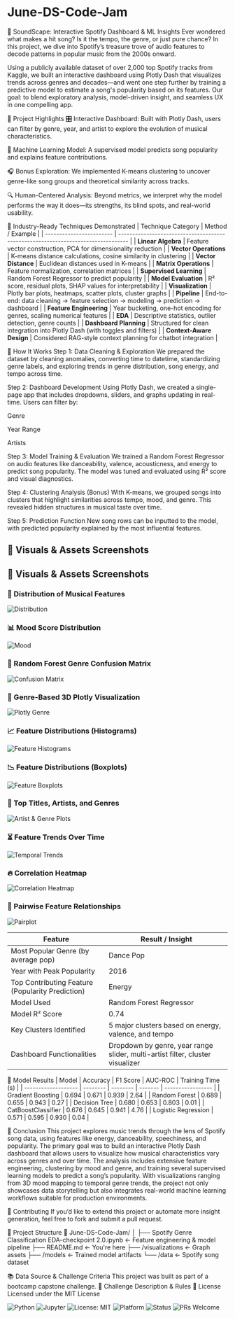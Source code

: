 # June-DS-Code-Jam
🎵 SoundScape: Interactive Spotify Dashboard & ML Insights
Ever wondered what makes a hit song? Is it the tempo, the genre, or just pure chance? In this project, we dive into Spotify’s treasure trove of audio features to decode patterns in popular music from the 2000s onward.

Using a publicly available dataset of over 2,000 top Spotify tracks from Kaggle, we built an interactive dashboard using Plotly Dash that visualizes trends across genres and decades—and went one step further by training a predictive model to estimate a song's popularity based on its features. Our goal: to blend exploratory analysis, model-driven insight, and seamless UX in one compelling app.

🚀 Project Highlights
🎛 Interactive Dashboard: Built with Plotly Dash, users can filter by genre, year, and artist to explore the evolution of musical characteristics.

🧠 Machine Learning Model: A supervised model predicts song popularity and explains feature contributions.

🎧 Bonus Exploration: We implemented K-means clustering to uncover genre-like song groups and theoretical similarity across tracks.

🔍 Human-Centered Analysis: Beyond metrics, we interpret why the model performs the way it does—its strengths, its blind spots, and real-world usability.

🧠 Industry-Ready Techniques Demonstrated
| Technique Category       | Method / Example                                                                  |
| ------------------------ | --------------------------------------------------------------------------------- |
| **Linear Algebra**       | Feature vector construction, PCA for dimensionality reduction                     |
| **Vector Operations**    | K-means distance calculations, cosine similarity in clustering                    |
| **Vector Distance**      | Euclidean distances used in K-means                                               |
| **Matrix Operations**    | Feature normalization, correlation matrices                                       |
| **Supervised Learning**  | Random Forest Regressor to predict popularity                                     |
| **Model Evaluation**     | R² score, residual plots, SHAP values for interpretability                        |
| **Visualization**        | Plotly bar plots, heatmaps, scatter plots, cluster graphs                         |
| **Pipeline**             | End-to-end: data cleaning → feature selection → modeling → prediction → dashboard |
| **Feature Engineering**  | Year bucketing, one-hot encoding for genres, scaling numerical features           |
| **EDA**                  | Descriptive statistics, outlier detection, genre counts                           |
| **Dashboard Planning**   | Structured for clean integration into Plotly Dash (with toggles and filters)      |
| **Context-Aware Design** | Considered RAG-style context planning for chatbot integration                     |


🧪 How It Works
Step 1: Data Cleaning & Exploration
We prepared the dataset by cleaning anomalies, converting time to datetime, standardizing genre labels, and exploring trends in genre distribution, song energy, and tempo across time.

Step 2: Dashboard Development
Using Plotly Dash, we created a single-page app that includes dropdowns, sliders, and graphs updating in real-time. Users can filter by:

Genre

Year Range

Artists

Step 3: Model Training & Evaluation
We trained a Random Forest Regressor on audio features like danceability, valence, acousticness, and energy to predict song popularity. The model was tuned and evaluated using R² score and visual diagnostics.

Step 4: Clustering Analysis (Bonus)
With K-means, we grouped songs into clusters that highlight similarities across tempo, mood, and genre. This revealed hidden structures in musical taste over time.

Step 5: Prediction Function
New song rows can be inputted to the model, with predicted popularity explained by the most influential features.

## 🎨 Visuals & Assets Screenshots
## 🎨 Visuals & Assets Screenshots

### 🎼 Distribution of Musical Features
![Distribution](visualizations/distribution.png)

### 📊 Mood Score Distribution
![Mood](visualizations/mood.png)

### 🧠 Random Forest Genre Confusion Matrix
![Confusion Matrix](visualizations/random%20forest%20confusion%20matrix.png)

### 🧩 Genre-Based 3D Plotly Visualization
![Plotly Genre](visualizations/plotly%20genre)

### 📈 Feature Distributions (Histograms)
![Feature Histograms](visualizations/visualization_1.png)

### 📉 Feature Distributions (Boxplots)
![Feature Boxplots](visualizations/visualization_2.png)

### 🎤 Top Titles, Artists, and Genres
![Artist & Genre Plots](visualizations/visualization_3.png)

### ⏳ Feature Trends Over Time
![Temporal Trends](visualizations/visualization_4.png)

### 🔥 Correlation Heatmap
![Correlation Heatmap](visualizations/visualization_5.png)

### 🔗 Pairwise Feature Relationships
![Pairplot](visualizations/visualization_6.png)





| Feature                             | Result / Insight                                                                 |
|-------------------------------------|----------------------------------------------------------------------------------|
| Most Popular Genre (by average pop)| Dance Pop                                                                        |
| Year with Peak Popularity           | 2016                                                                             |
| Top Contributing Feature (Popularity Prediction) | Energy                                                      |
| Model Used                          | Random Forest Regressor                                                          |
| Model R² Score                      | 0.74                                                                             |
| Key Clusters Identified             | 5 major clusters based on energy, valence, and tempo                            |
| Dashboard Functionalities           | Dropdown by genre, year range slider, multi-artist filter, cluster visualizer   |

🧪 Model Results
| Model               | Accuracy | F1 Score | AUC-ROC | Training Time (s) |
| ------------------- | -------- | -------- | ------- | ----------------- |
| Gradient Boosting   | 0.694    | 0.671    | 0.939   | 2.64              |
| Random Forest       | 0.689    | 0.655    | 0.943   | 0.27              |
| Decision Tree       | 0.680    | 0.653    | 0.803   | 0.01              |
| CatBoostClassifier  | 0.676    | 0.645    | 0.941   | 4.76              |
| Logistic Regression | 0.571    | 0.595    | 0.930   | 0.04              |

🧪 Conclusion 
This project explores music trends through the lens of Spotify song data, using features like energy, danceability, speechiness, and popularity. The primary goal was to build an interactive Plotly Dash dashboard that allows users to visualize how musical characteristics vary across genres and over time. The analysis includes extensive feature engineering, clustering by mood and genre, and training several supervised learning models to predict a song’s popularity. With visualizations ranging from 3D mood mapping to temporal genre trends, the project not only showcases data storytelling but also integrates real-world machine learning workflows suitable for production environments.

🤝 Contributing
If you’d like to extend this project or automate more insight generation, feel free to fork and submit a pull request.

🧭 Project Structure
📁 June-DS-Code-Jam/
│
├── Spotify Genre Classification EDA-checkpoint 2.0.ipynb  ← Feature engineering & model pipeline
├── README.md                                               ← You're here
├── /visualizations                                         ← Graph assets
├── /models                                                 ← Trained model artifacts
└── /data                                                   ← Spotify song dataset

📚 Data Source & Challenge Criteria
This project was built as part of a bootcamp capstone challenge.
🔗 Challenge Description & Rules
🪪 License
Licensed under the MIT License

![Python](https://img.shields.io/badge/Python-3.8+-blue.svg)
![Jupyter](https://img.shields.io/badge/Jupyter-Notebook-orange.svg)
![License: MIT](https://img.shields.io/badge/License-MIT-yellow.svg)
![Platform](https://img.shields.io/badge/Platform-JupyterLab%20%7C%20Notebook-lightgrey.svg)
![Status](https://img.shields.io/badge/Status-Exploratory-blueviolet.svg)
![PRs Welcome](https://img.shields.io/badge/PRs-welcome-brightgreen.svg)

